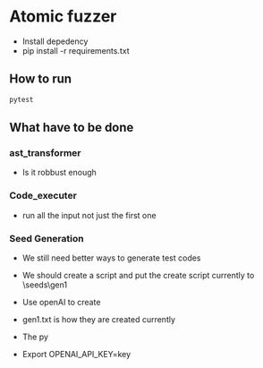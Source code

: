 # Atomic fuzzer

* Install depedency
* pip install -r requirements.txt

## How to run

```bash
pytest
```

## What have to be done

### ast_transformer

* Is it robbust enough

### Code_executer

* run all the input not just the first one

### Seed Generation

* We still need better ways to generate test codes
* We should create a script and put the create script currently to \seeds\gen1
* Use openAI to create
* gen1.txt is how they are created currently
* The py

* Export OPENAI_API_KEY=key

